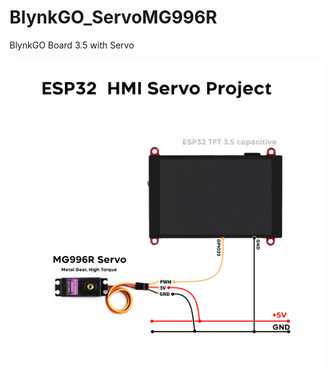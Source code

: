 # BlynkGO_ServoMG996R
 BlynkGO Board 3.5 with Servo
<p align="center">
  <img src="./BlynkGO_ServoMG996R.png" alt="image"/>
</p>  
